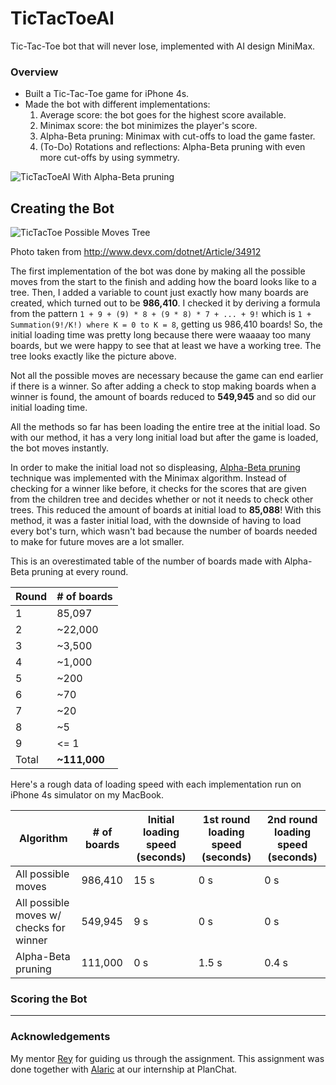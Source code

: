 # TicTacToeAI

Tic-Tac-Toe bot that will never lose, implemented with AI design MiniMax.

### Overview

* Built a Tic-Tac-Toe game for iPhone 4s.
* Made the bot with different implementations:
  1. Average score: the bot goes for the highest score available.
  2. Minimax score: the bot minimizes the player's score.
  3. Alpha-Beta pruning: Minimax with cut-offs to load the game faster.
  4. (To-Do) Rotations and reflections: Alpha-Beta pruning with even more cut-offs by using symmetry.

![TicTacToeAI With Alpha-Beta pruning](https://cloud.githubusercontent.com/assets/12219300/17765188/1ef01e52-64d9-11e6-8e27-c3e46e20d01a.gif)

<!-- ![TicTacToeAI With Alpha-Beta pruning](https://cloud.githubusercontent.com/assets/12219300/17762272/d5e007b4-64c3-11e6-909d-f1bd0a185003.gif) -->

## Creating the Bot

![TicTacToe Possible Moves Tree](https://cloud.githubusercontent.com/assets/12219300/17765292/c83650a8-64d9-11e6-8039-93aff9365229.jpg)

Photo taken from http://www.devx.com/dotnet/Article/34912

The first implementation of the bot was done by making all the possible moves from the start to the finish and adding how the board looks like to a tree.
Then, I added a variable to count just exactly how many boards are created, which turned out to be **986,410**.
I checked it by deriving a formula from the pattern `1 + 9 + (9) * 8 + (9 * 8) * 7 + ... + 9!` which is `1 + Summation(9!/K!) where K = 0 to K = 8`, getting us 986,410 boards!
So, the initial loading time was pretty long because there were waaaay too many boards, but we were happy to see that at least we have a working tree.
The tree looks exactly like the picture above.

Not all the possible moves are necessary because the game can end earlier if there is a winner.
So after adding a check to stop making boards when a winner is found, the amount of boards reduced to **549,945** and so did our initial loading time.

All the methods so far has been loading the entire tree at the initial load.
So with our method, it has a very long initial load but after the game is loaded, the bot moves instantly.

In order to make the initial load not so displeasing, [Alpha-Beta pruning](https://www.ocf.berkeley.edu/~yosenl/extras/alphabeta/alphabeta.html) technique was implemented with the Minimax algorithm.
Instead of checking for a winner like before, it checks for the scores that are given from the children tree and decides whether or not it needs to check other trees.
This reduced the amount of boards at initial load to **85,088**!
With this method, it was a faster initial load, with the downside of having to load every bot's turn, which wasn't bad because the number of boards needed to make for future moves are a lot smaller.

This is an overestimated table of the number of boards made with Alpha-Beta pruning at every round.

Round   |  # of boards
---     | ---
1       | 85,097
2       | ~22,000
3       | ~3,500
4       | ~1,000
5       | ~200
6       | ~70
7       | ~20
8       | ~5
9       | <= 1
Total   | **~111,000**

Here's a rough data of loading speed with each implementation run on iPhone 4s simulator on my MacBook.

Algorithm  | # of boards  |  Initial loading speed (seconds) | 1st round loading speed (seconds) | 2nd round loading speed (seconds)
---        | ---          | ---                              | ---                               | ---
All possible moves  | 986,410 |  15 s | 0 s | 0 s
All possible moves w/ checks for winner  | 549,945 | 9 s| 0 s | 0 s
Alpha-Beta pruning | 111,000 | 0 s | 1.5 s | 0.4 s


### Scoring the Bot



---

### Acknowledgements
My mentor [Rey](https://github.com/reygonzales) for guiding us through the assignment. This assignment was done together with  [Alaric](https://github.com/AlaricGonzales) at our internship at PlanChat.
